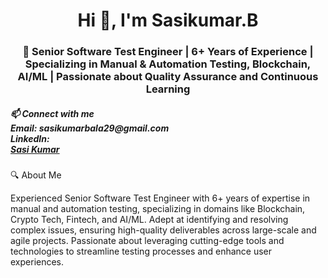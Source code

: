 <h1 align="center">Hi 👋, I'm Sasikumar.B</h1>
<h3 align="center">🚀 Senior Software Test Engineer | 6+ Years of Experience | Specializing in Manual & Automation Testing, Blockchain, AI/ML | Passionate about Quality Assurance and Continuous Learning
</h3>
<h5 align="left">📫  Connect with me <br>
Email: sasikumarbala29@gmail.com <br>
LinkedIn: <div class="badge-base LI-profile-badge" data-locale="en_US" data-size="medium" data-theme="light" data-type="VERTICAL" data-vanity="sasikumarbala" data-version="v1"><a class="badge-base__link LI-simple-link" href="https://in.linkedin.com/in/sasikumarbala?trk=profile-badge">Sasi Kumar</a></div>
              
</h5>
<p align="left">
</p>
 🔍 About Me

Experienced Senior Software Test Engineer with 6+ years of expertise in manual and automation testing, specializing in domains like Blockchain, Crypto Tech, Fintech, and AI/ML. Adept at identifying and resolving complex issues, ensuring high-quality deliverables across large-scale and agile projects. Passionate about leveraging cutting-edge tools and technologies to streamline testing processes and enhance user experiences.
